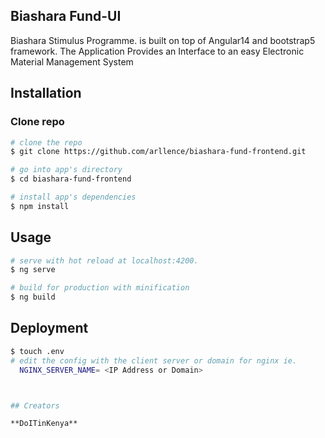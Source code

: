 
## Biashara Fund-UI

Biashara Stimulus Programme. is built on top of Angular14 and bootstrap5 framework.
The Application Provides an Interface to an easy Electronic Material Management System



## Installation

### Clone repo

``` bash
# clone the repo
$ git clone https://github.com/arllence/biashara-fund-frontend.git

# go into app's directory
$ cd biashara-fund-frontend

# install app's dependencies
$ npm install
```

## Usage
``` bash
# serve with hot reload at localhost:4200.
$ ng serve

# build for production with minification
$ ng build
```

## Deployment
``` bash
$ touch .env 
# edit the config with the client server or domain for nginx ie.
  NGINX_SERVER_NAME= <IP Address or Domain>



## Creators

**DoITinKenya**
